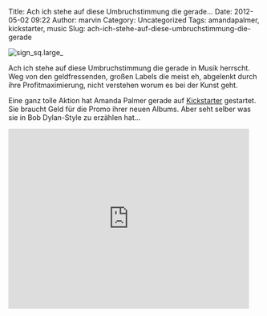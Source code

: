 Title: Ach ich stehe auf diese Umbruchstimmung die gerade...
Date: 2012-05-02 09:22
Author: marvin
Category: Uncategorized
Tags: amandapalmer, kickstarter, music
Slug: ach-ich-stehe-auf-diese-umbruchstimmung-die-gerade

![sign_sq.large_]({filename}/images/sign_sq.large_.jpg)

Ach ich stehe auf diese Umbruchstimmung die gerade in Musik herrscht.
Weg von den geldfressenden, großen Labels die meist eh, abgelenkt durch
ihre Profitmaximierung, nicht verstehen worum es bei der Kunst geht.

Eine ganz tolle Aktion hat Amanda Palmer gerade auf
[Kickstarter](http://www.kickstarter.com/projects/amandapalmer/amanda-palmer-the-new-record-art-book-and-tour)
gestartet. Sie braucht Geld für die Promo ihrer neuen Albums. Aber seht
selber was sie in Bob Dylan-Style zu erzählen hat...

<iframe frameborder="0" height="360px" src="http://www.kickstarter.com/projects/amandapalmer/amanda-palmer-the-new-record-art-book-and-tour/widget/video.html" width="480px"></iframe>

